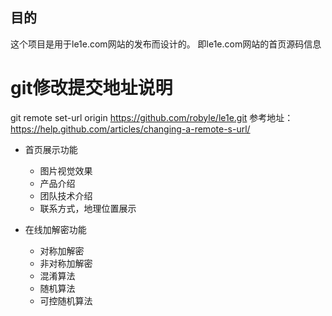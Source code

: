 ## 目的

这个项目是用于le1e.com网站的发布而设计的。
即le1e.com网站的首页源码信息

# git修改提交地址说明
git remote set-url origin   https://github.com/robyle/le1e.git
参考地址：https://help.github.com/articles/changing-a-remote-s-url/

- 首页展示功能
    - 图片视觉效果
    - 产品介绍
    - 团队技术介绍
    - 联系方式，地理位置展示

- 在线加解密功能
    - 对称加解密
    - 非对称加解密
    - 混淆算法
    - 随机算法
    - 可控随机算法
